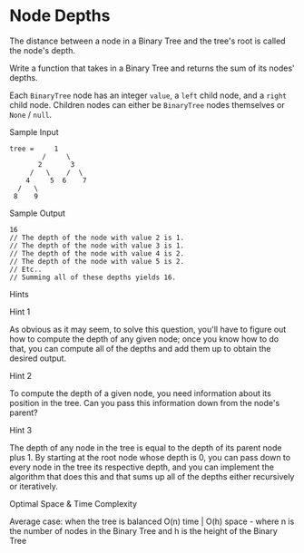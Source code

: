 # Node Depths

The distance between a node in a Binary Tree and the tree's root is called the node's depth.

Write a function that takes in a Binary Tree and returns the sum of its nodes' depths.

Each `BinaryTree` node has an integer `value`, a `left` child node, and a `right` child node. Children nodes can either be `BinaryTree` nodes themselves or `None` / `null`.

Sample Input

```
tree =     1
        /     \
       2       3
     /   \    /  \
    4     5  6    7
  /   \  
 8    9  
```

Sample Output

```
16
// The depth of the node with value 2 is 1.
// The depth of the node with value 3 is 1.
// The depth of the node with value 4 is 2.
// The depth of the node with value 5 is 2.
// Etc..
// Summing all of these depths yields 16.
```

Hints

Hint 1

As obvious as it may seem, to solve this question, you'll have to figure out how to compute the depth of any given node; once you know how to do that, you can compute all of the depths and add them up to obtain the desired output.

Hint 2

To compute the depth of a given node, you need information about its position in the tree. Can you pass this information down from the node's parent?

Hint 3

The depth of any node in the tree is equal to the depth of its parent node plus 1. By starting at the root node whose depth is 0, you can pass down to every node in the tree its respective depth, and you can implement the algorithm that does this and that sums up all of the depths either recursively or iteratively.

Optimal Space & Time Complexity

Average case: when the tree is balanced O(n) time | O(h) space - where n is the number of nodes in the Binary Tree and h is the height of the Binary Tree
